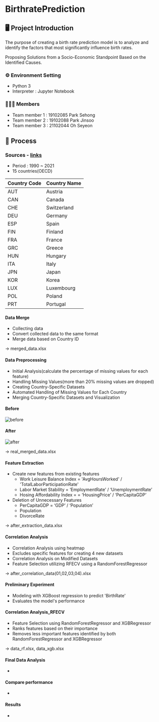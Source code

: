 # BirthratePrediction



## 🖥️ Project Introduction

The purpose of creating a birth rate prediction model is to analyze and identify the factors that most significantly influence birth rates.

Proposing Solutions from a Socio-Economic Standpoint Based on the Identified Causes.
<br>

### ⚙️ Environment Setting
- Python 3
- Interpreter : Jupyter Notebook

### 🧑‍🤝‍🧑 Members
 - Team member 1 : 19102085 Park Sehong
 - Team member 2 : 19102088 Park Jinsoo 
 - Team member 3 : 21102044 Oh Seyeon

## 📌 Process
### Sources - <a href="https://github.com/oosedus/BirthratePrediction/wiki/Sources" > links </a>
- Period : 1990 ~ 2021
- 15 countries(OECD)

| Country Code | Country Name |
|--------------|--------------|
| AUT          | Austria      |
| CAN          | Canada       |
| CHE          | Switzerland  |
| DEU          | Germany      |
| ESP          | Spain        |
| FIN          | Finland      |
| FRA          | France       |
| GRC          | Greece       |
| HUN          | Hungary      |
| ITA          | Italy        |
| JPN          | Japan        |
| KOR          | Korea        |
| LUX          | Luxembourg   |
| POL          | Poland       |
| PRT          | Portugal     |

#### Data Merge
- Collecting data 
- Convert collected data to the same format
- Merge data based on Country ID

-> merged_data.xlsx

#### Data Preprocessing
- Initial Analysis(calculate the percentage of missing values for each feature)
- Handling Missing Values(more than 20% missing values are dropped)
- Creating Country-Specific Datasets
- Automated Handling of Missing Values for Each Country
- Merging Country-Specific Datasets and Visualization

#### Before 
![before](https://user-images.githubusercontent.com/75584814/284490475-15f99b8e-f792-4a55-baf5-4eea333c7c06.png)
#### After
![after](https://user-images.githubusercontent.com/75584814/284490589-fd1ed4f0-8b1e-490c-8417-e0ec241044bb.png)

-> real_merged_data.xlsx

#### Feature Extraction
- Create new features from existing features
    * Work Leisure Balance Index = 'AvgHoursWorked' / 'TotalLaborParticipationRate'
    * Labor Market Stability = ‘EmploymentRate’ / ‘UnemploymentRate’
    * Hosing Affordability Index = = ‘HousingPrice’ / ‘PerCapitaGDP’
- Deletion of Unnecessary Features
    * PerCapitaGDP = ‘GDP’ / ‘Population’
    * Population
    * DivorceRate

-> after_extraction_data.xlsx

#### Correlation Analysis
- Correlation Analysis using heatmap
- Excludes specific features for creating 4 new datasets
- Correlation Analysis on Modified Datasets
- Feature Selection utilizing RFECV using a RandomForestRegressor

-> after_correlation_data(01,02,03,04).xlsx

#### Preliminary Experiment
- Modeling with XGBoost regression to predict 'BirthRate'
- Evaluates the model's performance

#### Correlation Analysis_RFECV
- Feature Selection using RandomForestRegressor and XGBRegressor
- Ranks features based on their importance
- Removes less important features identified by both RandomForestRegressor and XGBRegressor 

-> data_rf.xlsx, data_xgb.xlsx

#### Final Data Analysis
- 

#### Compare performance

-

#### Results
-







